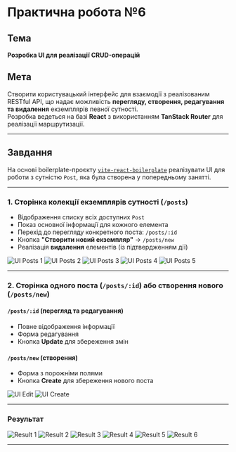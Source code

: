 # Практична робота №6

## Тема
**Розробка UI для реалізації CRUD-операцій**

## Мета
Створити користувацький інтерфейс для взаємодії з реалізованим RESTful API, що надає можливість **перегляду, створення, редагування та видалення** екземплярів певної сутності.  
Розробка ведеться на базі **React** з використанням **TanStack Router** для реалізації маршрутизації.

---

##  Завдання

На основі boilerplate-проєкту [`vite-react-boilerplate`](https://github.com) реалізувати UI для роботи з сутністю `Post`, яка була створена у попередньому занятті.

---

### 1. Сторінка колекції екземплярів сутності (`/posts`)

- Відображення списку всіх доступних `Post`
- Показ основної інформації для кожного елемента
- Перехід до перегляду конкретного поста: `/posts/:id`
- Кнопка **"Створити новий екземпляр"** → `/posts/new`
- Реалізація **видалення** елементів (із підтвердженням дії)

![UI Posts 1](https://github.com/user-attachments/assets/936ce9fc-cec8-4c13-b17f-e1d28bab476f)
![UI Posts 2](https://github.com/user-attachments/assets/db9c857d-5852-48e8-a99c-afd1647c2cdb)
![UI Posts 3](https://github.com/user-attachments/assets/5574a39d-17ca-4d5c-bcad-f776711a17cc)
![UI Posts 4](https://github.com/user-attachments/assets/633ca7f1-653f-435c-8607-23b05b2709b3)
![UI Posts 5](https://github.com/user-attachments/assets/32b486c1-6c6f-447c-b22a-dff210241030)

---

### 2. Сторінка одного поста (`/posts/:id`) або створення нового (`/posts/new`)

#### `/posts/:id` (перегляд та редагування)

- Повне відображення інформації
- Форма редагування
- Кнопка **Update** для збереження змін

#### `/posts/new` (створення)

- Форма з порожніми полями
- Кнопка **Create** для збереження нового поста

![UI Edit](https://github.com/user-attachments/assets/b10215b0-96f9-43de-b23f-74587b79bb56)
![UI Create](https://github.com/user-attachments/assets/247d645d-b6c7-42cd-8d1c-50737a91ea40)

---

###  Результат

![Result 1](https://github.com/user-attachments/assets/64822311-1c0f-49c9-9f1e-14dfcd12ad23)
![Result 2](https://github.com/user-attachments/assets/34cd28c8-2afe-487d-a876-b1206ad05a5f)
![Result 3](https://github.com/user-attachments/assets/29ed939b-1f20-4453-8ffb-f40d924527a4)
![Result 4](https://github.com/user-attachments/assets/4ddd7de4-db6b-4613-a3f0-2779e311d8f6)
![Result 5](https://github.com/user-attachments/assets/810519cd-9b6f-40d6-bd43-32c6756e0f3f)
![Result 6](https://github.com/user-attachments/assets/dbf1fc80-65f8-4331-9ae5-f8245d5a2856)

---
 
